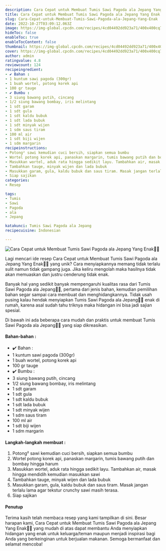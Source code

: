 ```yaml
---
description: Cara Cepat untuk Membuat Tumis Sawi Pagoda ala Jepang Yang Enak"
title: Cara Cepat untuk Membuat Tumis Sawi Pagoda ala Jepang Yang Enak
slug: Cara-Cepat-untuk-Membuat-Tumis-Sawi-Pagoda-ala-Jepang-Yang-Enak
date: 2022-10-27T03:09:12.063Z
image: https://img-global.cpcdn.com/recipes/4cd04492dd923a71/400x400cq70/photo.jpg
hideToc: false
enableToc: true
enableTocContent: false
thumbnail: https://img-global.cpcdn.com/recipes/4cd04492dd923a71/400x400cq70/photo.jpg
cover: https://img-global.cpcdn.com/recipes/4cd04492dd923a71/400x400cq70/photo.jpg
author: admin
ratingvalue: 4.8
reviewcount: 124
recipeingredient:
- ✔️ Bahan :
- 1 kuntum sawi pagoda (300gr)
- 1 buah wortel, potong korek api
- 100 gr tauge
- ✔️ Bumbu :
- 3 siung bawang putih, cincang
- 1/2 siung bawang bombay, iris melintang
- 1 sdt garam
- 1 sdt gula
- 1 sdt kaldu bubuk
- 1 sdt lada bubuk
- 1 sdt minyak wijen
- 1 sdm saus tiram
- 100 ml air
- 1 sdt biji wijen
- 1 sdm margarin
recipeinstructions:
- Potong² sawi kemudian cuci bersih, siapkan semua bumbu
- Wortel potong korek api, panaskan margarin, tumis bawang putih dan bombay hingga harum
- Masukkan wortel, aduk rata hingga sedikit layu. Tambahkan air, masak hingga mendidih kemudian masukkan sawi
- Tambahkan tauge, minyak wijen dan lada bubuk
- Masukkan garam, gula, kaldu bubuk dan saus tiram. Masak jangan terlalu lama agar tekstur crunchy sawi masih terasa.
- Siap sajikan
categories:
- Resep

tags:
- Tumis
- Sawi
- Pagoda
- ala
- Jepang

katakunci: Tumis Sawi Pagoda ala Jepang
recipecuisine: Indonesian

---
```


![Cara Cepat untuk Membuat Tumis Sawi Pagoda ala Jepang Yang Enak👩‍🍳](https://img-global.cpcdn.com/recipes/4cd04492dd923a71/400x400cq70/photo.jpg)

Lagi mencari ide resep Cara Cepat untuk Membuat Tumis Sawi Pagoda ala Jepang Yang Enak👩‍🍳 yang unik? Cara menyiapkannya memang tidak terlalu sulit namun tidak gampang juga. Jika keliru mengolah maka hasilnya tidak akan memuaskan dan justru cenderung tidak enak.

Banyak hal yang sedikit banyak mempengaruhi kualitas rasa dari Tumis Sawi Pagoda ala Jepang👩‍🍳, pertama dari jenis bahan, kemudian pemilihan bahan segar sampai cara membuat dan menghidangkannya. Tidak usah pusing kalau hendak menyiapkan Tumis Sawi Pagoda ala Jepang👩‍🍳 enak di rumah, karena asal sudah tahu triknya maka hidangan ini bisa jadi sajian spesial.

Di bawah ini ada beberapa cara mudah dan praktis untuk membuat Tumis Sawi Pagoda ala Jepang👩‍🍳 yang siap dikreasikan.

<!--inarticleads1-->

#### Bahan-bahan :

- ✔️ Bahan :
- 1 kuntum sawi pagoda (300gr)
- 1 buah wortel, potong korek api
- 100 gr tauge
- ✔️ Bumbu :
- 3 siung bawang putih, cincang
- 1/2 siung bawang bombay, iris melintang
- 1 sdt garam
- 1 sdt gula
- 1 sdt kaldu bubuk
- 1 sdt lada bubuk
- 1 sdt minyak wijen
- 1 sdm saus tiram
- 100 ml air
- 1 sdt biji wijen
- 1 sdm margarin

<!--inarticleads2-->

#### Langkah-langkah membuat :

1. Potong² sawi kemudian cuci bersih, siapkan semua bumbu
1. Wortel potong korek api, panaskan margarin, tumis bawang putih dan bombay hingga harum
1. Masukkan wortel, aduk rata hingga sedikit layu. Tambahkan air, masak hingga mendidih kemudian masukkan sawi
1. Tambahkan tauge, minyak wijen dan lada bubuk
1. Masukkan garam, gula, kaldu bubuk dan saus tiram. Masak jangan terlalu lama agar tekstur crunchy sawi masih terasa.
1. Siap sajikan

#### Penutup

Terima kasih telah membaca resep yang kami tampilkan di sini. Besar harapan kami, Cara Cepat untuk Membuat Tumis Sawi Pagoda ala Jepang Yang Enak👩‍🍳 yang mudah di atas dapat membantu Anda menyiapkan hidangan yang enak untuk keluarga/teman maupun menjadi inspirasi bagi Anda yang berkeinginan untuk berjualan makanan. Semoga bermanfaat dan selamat mencoba!